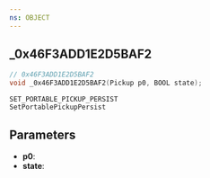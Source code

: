 ```yaml
---
ns: OBJECT
---
```

## _0x46F3ADD1E2D5BAF2

```c
// 0x46F3ADD1E2D5BAF2
void _0x46F3ADD1E2D5BAF2(Pickup p0, BOOL state);
```

```
SET_PORTABLE_PICKUP_PERSIST
SetPortablePickupPersist
```

## Parameters
* **p0**: 
* **state**: 

